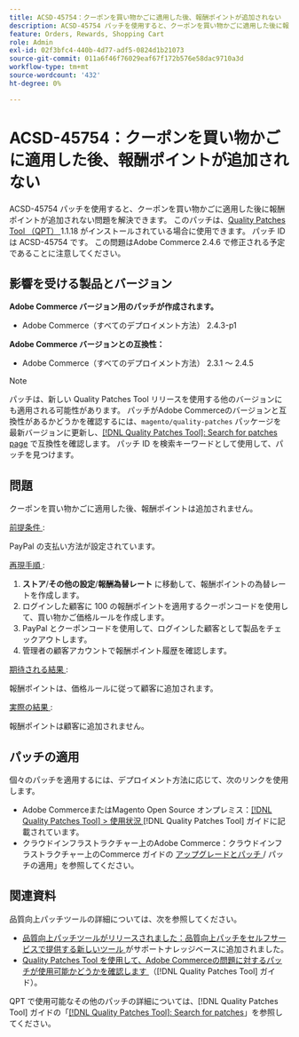 ```yaml
---
title: ACSD-45754：クーポンを買い物かごに適用した後、報酬ポイントが追加されない
description: ACSD-45754 パッチを使用すると、クーポンを買い物かごに適用した後に報酬ポイントが追加されない問題を解決できます。 このパッチは、[Quality Patches Tool （QPT） ] （https://experienceleague.adobe.com/en/docs/commerce-operations/tools/quality-patches-tool/quality-patches-tool-to-self-serve-quality-patches） 1.1.18 がインストールされている場合に利用できます。 パッチ ID は ACSD-45754 です。 この問題はAdobe Commerce 2.4.6 で修正される予定であることに注意してください。
feature: Orders, Rewards, Shopping Cart
role: Admin
exl-id: 02f3bfc4-440b-4d77-adf5-0824d1b21073
source-git-commit: 011a6f46f76029eaf67f172b576e58dac9710a3d
workflow-type: tm+mt
source-wordcount: '432'
ht-degree: 0%

---
```


# ACSD-45754：クーポンを買い物かごに適用した後、報酬ポイントが追加されない

ACSD-45754 パッチを使用すると、クーポンを買い物かごに適用した後に報酬ポイントが追加されない問題を解決できます。 このパッチは、[Quality Patches Tool （QPT） ](https://experienceleague.adobe.com/en/docs/commerce-operations/tools/quality-patches-tool/quality-patches-tool-to-self-serve-quality-patches)1.1.18 がインストールされている場合に使用できます。 パッチ ID は ACSD-45754 です。 この問題はAdobe Commerce 2.4.6 で修正される予定であることに注意してください。

## 影響を受ける製品とバージョン

**Adobe Commerce バージョン用のパッチが作成されます。**

* Adobe Commerce（すべてのデプロイメント方法） 2.4.3-p1

**Adobe Commerce バージョンとの互換性：**

* Adobe Commerce（すべてのデプロイメント方法） 2.3.1 ～ 2.4.5

>[!NOTE]
>
>パッチは、新しい Quality Patches Tool リリースを使用する他のバージョンにも適用される可能性があります。 パッチがAdobe Commerceのバージョンと互換性があるかどうかを確認するには、`magento/quality-patches` パッケージを最新バージョンに更新し、[[!DNL Quality Patches Tool]: Search for patches page](https://experienceleague.adobe.com/en/docs/commerce-operations/tools/quality-patches-tool/quality-patches-tool-to-self-serve-quality-patches) で互換性を確認します。 パッチ ID を検索キーワードとして使用して、パッチを見つけます。

## 問題

クーポンを買い物かごに適用した後、報酬ポイントは追加されません。

<u> 前提条件 </u>:

PayPal の支払い方法が設定されています。

<u> 再現手順 </u>:

1. **ストア**/**その他の設定**/**報酬為替レート** に移動して、報酬ポイントの為替レートを作成します。
1. ログインした顧客に 100 の報酬ポイントを適用するクーポンコードを使用して、買い物かご価格ルールを作成します。
1. PayPal とクーポンコードを使用して、ログインした顧客として製品をチェックアウトします。
1. 管理者の顧客アカウントで報酬ポイント履歴を確認します。

<u> 期待される結果 </u>:

報酬ポイントは、価格ルールに従って顧客に追加されます。

<u> 実際の結果 </u>:

報酬ポイントは顧客に追加されません。

## パッチの適用

個々のパッチを適用するには、デプロイメント方法に応じて、次のリンクを使用します。

* Adobe CommerceまたはMagento Open Source オンプレミス：[[!DNL Quality Patches Tool] > 使用状況 ](/help/tools/quality-patches-tool/usage.md) [!DNL Quality Patches Tool] ガイドに記載されています。
* クラウドインフラストラクチャー上のAdobe Commerce：クラウドインフラストラクチャー上のCommerce ガイドの [ アップグレードとパッチ ](https://experienceleague.adobe.com/docs/commerce-cloud-service/user-guide/develop/upgrade/apply-patches.html)/ パッチの適用」を参照してください。

## 関連資料

品質向上パッチツールの詳細については、次を参照してください。

* [ 品質向上パッチツールがリリースされました：品質向上パッチをセルフサービスで提供する新しいツール ](https://experienceleague.adobe.com/en/docs/commerce-operations/tools/quality-patches-tool/quality-patches-tool-to-self-serve-quality-patches) がサポートナレッジベースに追加されました。
* [Quality Patches Tool を使用して、Adobe Commerceの問題に対するパッチが使用可能かどうかを確認します ](/help/tools/quality-patches-tool/patches-available-in-qpt/check-patch-for-magento-issue-with-magento-quality-patches.md) （[!DNL Quality Patches Tool] ガイド）。

QPT で使用可能なその他のパッチの詳細については、[!DNL Quality Patches Tool] ガイドの「[[!DNL Quality Patches Tool]: Search for patches](https://experienceleague.adobe.com/tools/commerce-quality-patches/index.html)」を参照してください。
